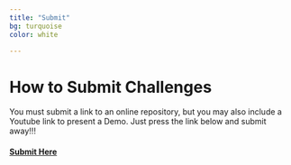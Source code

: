 ```yaml
---
title: "Submit"
bg: turquoise
color: white

---
```


# How to Submit Challenges

You must submit a link to an online repository, but you may also include a Youtube link to present a Demo.
Just press the link below and submit away!!!

#### [Submit Here](http://1drv.ms/1WDDL2B)






<!-- Add Pictures and Links to I dev this Projects or what others have done at other hackathons -->